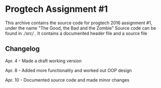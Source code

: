 # Progtech Assignment #1

This archive contains the source code for progtech 2016 assignment #1, under the name "The Good, the Bad and the Zombie"
Source code can be found in ./src/ . It contains a documented header file and a source file

## Changelog

Apr. 4 - Made a draft working version

Apr. 8 - Added more functionality and worked out OOP design

Apr. 10 - Documented source code and made minor changes 



